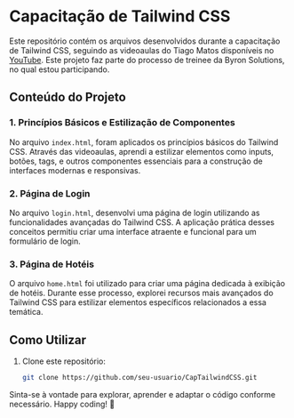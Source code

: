 # Capacitação de Tailwind CSS

Este repositório contém os arquivos desenvolvidos durante a capacitação de Tailwind CSS, seguindo as videoaulas do Tiago Matos disponíveis no [YouTube](https://youtu.be/1eLaBow7Zbo?si=RBQrHllGZc8IIKt2). Este projeto faz parte do processo de treinee da Byron Solutions, no qual estou participando.

## Conteúdo do Projeto

### 1. Princípios Básicos e Estilização de Componentes

No arquivo `index.html`, foram aplicados os princípios básicos do Tailwind CSS. Através das videoaulas, aprendi a estilizar elementos como inputs, botões, tags, e outros componentes essenciais para a construção de interfaces modernas e responsivas.

### 2. Página de Login

No arquivo `login.html`, desenvolvi uma página de login utilizando as funcionalidades avançadas do Tailwind CSS. A aplicação prática desses conceitos permitiu criar uma interface atraente e funcional para um formulário de login.

### 3. Página de Hotéis

O arquivo `home.html` foi utilizado para criar uma página dedicada à exibição de hotéis. Durante esse processo, explorei recursos mais avançados do Tailwind CSS para estilizar elementos específicos relacionados a essa temática.

## Como Utilizar

1. Clone este repositório:

   ```bash
   git clone https://github.com/seu-usuario/CapTailwindCSS.git


Sinta-se à vontade para explorar, aprender e adaptar o código conforme necessário. Happy coding! 🚀
